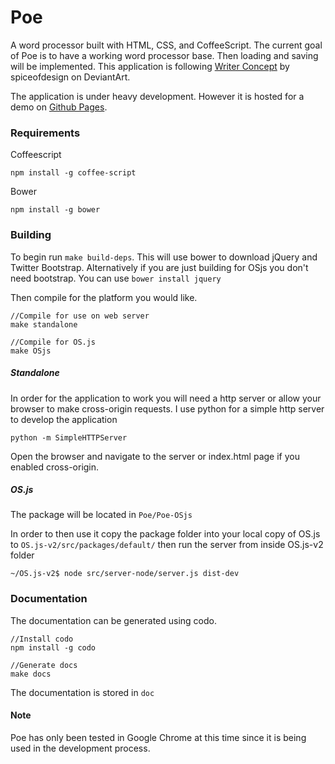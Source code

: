 Poe
======

A word processor built with HTML, CSS, and CoffeeScript. The current goal of Poe is to have a working word processor base. Then loading and saving will be implemented. This application is following [Writer Concept](http://bassultra.deviantart.com/art/Writer-Concept-351501580) by spiceofdesign on DeviantArt.

The application is under heavy development. However it is hosted for a demo on [Github Pages](http://ryanriffle.github.io/Poe/demo/app.html).

### Requirements
Coffeescript
```
npm install -g coffee-script
```

Bower
```
npm install -g bower
```


### Building
To begin run `make build-deps`. This will use bower to download jQuery and Twitter Bootstrap. Alternatively if you are just building for OSjs you don't need bootstrap. You can use `bower install jquery`

Then compile for the platform you would like.
```
//Compile for use on web server
make standalone

//Compile for OS.js
make OSjs
```

##### Standalone
In order for the application to work you will need a http server or allow your browser to make cross-origin requests. I use python for a simple http server to develop the application
```
python -m SimpleHTTPServer
```
Open the browser and navigate to the server or index.html page if you enabled cross-origin.

##### OS.js
The package will be located in `Poe/Poe-OSjs`

In order to then use it copy the package folder into your local copy of OS.js to `OS.js-v2/src/packages/default/` then run the server from inside OS.js-v2 folder
```
~/OS.js-v2$ node src/server-node/server.js dist-dev
```

### Documentation
The documentation can be generated using codo.
```
//Install codo
npm install -g codo

//Generate docs
make docs
```
The documentation is stored in `doc`

#### Note
Poe has only been tested in Google Chrome at this time since it is being used in the development process.
